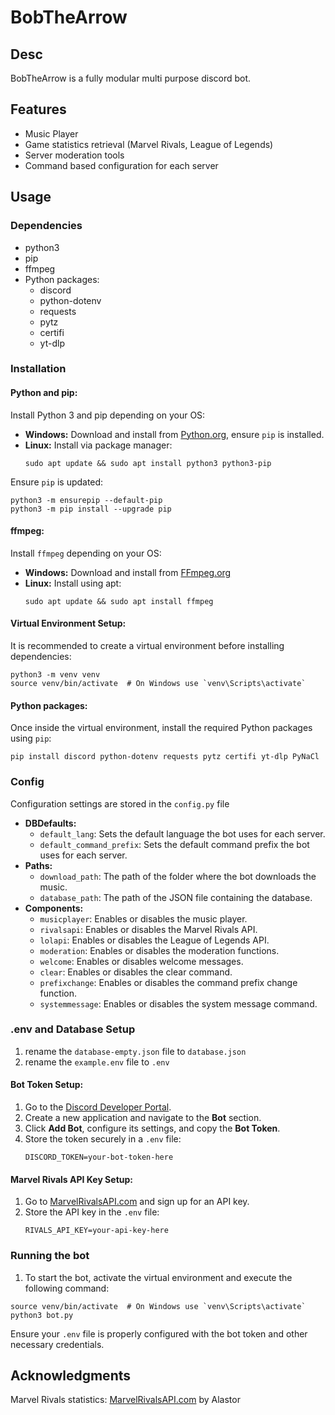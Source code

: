 # BobTheArrow
## Desc
BobTheArrow is a fully modular multi purpose discord bot.
## Features
- Music Player
- Game statistics retrieval (Marvel Rivals, League of Legends)
- Server moderation tools
- Command based configuration for each server

## Usage

### Dependencies
- python3
- pip
- ffmpeg
- Python packages:
    - discord
    - python-dotenv
    - requests
    - pytz
    - certifi
    - yt-dlp

### Installation
#### Python and pip:
Install Python 3 and pip depending on your OS:
- **Windows:** Download and install from [Python.org](https://www.python.org/downloads/), ensure `pip` is installed.
- **Linux:** Install via package manager:
  ```sh/cmd
  sudo apt update && sudo apt install python3 python3-pip
  ```

Ensure `pip` is updated:
```sh/cmd
python3 -m ensurepip --default-pip
python3 -m pip install --upgrade pip
```

#### ffmpeg:
Install `ffmpeg` depending on your OS:
- **Windows:** Download and install from [FFmpeg.org](https://ffmpeg.org/download.html)
- **Linux:** Install using apt:
  ```sh/cmd
  sudo apt update && sudo apt install ffmpeg
  ```

#### Virtual Environment Setup:
It is recommended to create a virtual environment before installing dependencies:
```sh/cmd
python3 -m venv venv
source venv/bin/activate  # On Windows use `venv\Scripts\activate`
```

#### Python packages:
Once inside the virtual environment, install the required Python packages using `pip`:
```sh/cmd
pip install discord python-dotenv requests pytz certifi yt-dlp PyNaCl
```

### Config
Configuration settings are stored in the `config.py` file

- **DBDefaults:**
    - `default_lang`: Sets the default language the bot uses for each server.
    - `default_command_prefix`: Sets the default command prefix the bot uses for each server.
- **Paths:**
    - `download_path`: The path of the folder where the bot downloads the music.
    - `database_path`: The path of the JSON file containing the database.
- **Components:**
    - `musicplayer`: Enables or disables the music player.
    - `rivalsapi`: Enables or disables the Marvel Rivals API.
    - `lolapi`: Enables or disables the League of Legends API.
    - `moderation`: Enables or disables the moderation functions.
    - `welcome`: Enables or disables welcome messages.
    - `clear`: Enables or disables the clear command.
    - `prefixchange`: Enables or disables the command prefix change function.
    - `systemmessage`: Enables or disables the system message command.

### .env and Database Setup
1. rename the `database-empty.json` file to `database.json`
2. rename the `example.env` file to `.env`
#### Bot Token Setup:
1. Go to the [Discord Developer Portal](https://discord.com/developers/applications).
2. Create a new application and navigate to the **Bot** section.
3. Click **Add Bot**, configure its settings, and copy the **Bot Token**.
4. Store the token securely in a `.env` file:
   ```.env
   DISCORD_TOKEN=your-bot-token-here
   ```

#### Marvel Rivals API Key Setup:
1. Go to [MarvelRivalsAPI.com](https://marvelrivalsapi.com) and sign up for an API key.
2. Store the API key in the `.env` file:
   ```.env
   RIVALS_API_KEY=your-api-key-here
   ```

### Running the bot

1. To start the bot, activate the virtual environment and execute the following command:
```sh/cmd
source venv/bin/activate  # On Windows use `venv\Scripts\activate`
python3 bot.py
```
Ensure your `.env` file is properly configured with the bot token and other necessary credentials.

## Acknowledgments
Marvel Rivals statistics: [MarvelRivalsAPI.com](https://marvelrivalsapi.com) by Alastor

